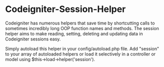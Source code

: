 Codeigniter-Session-Helper
==========================

Codeigniter has numerous helpers that save time by shortcutting calls to sometimes incredibly long OOP function names and methods. The session helper aims to make reading, setting, deleting and updating data in Codeigniter sessions easy.

Simply autoload this helper in your config/autoload.php file. Add "session" to your array of autoloaded helpers or load it selectively in a controller or model using $this->load->helper('session').